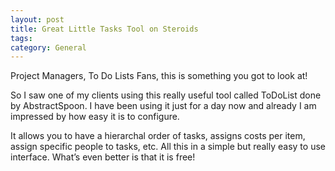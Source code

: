 ```yaml
---
layout: post
title: Great Little Tasks Tool on Steroids
tags: 
category: General
---
```

Project Managers, To Do Lists Fans, this is something you got to look at!

So I saw one of my clients using this really useful tool called ToDoList done by AbstractSpoon. I have been using it just for a day now and already I am impressed by how easy it is to configure.

It allows you to have a hierarchal order of tasks, assigns costs per item, assign specific people to tasks, etc. All this in a simple but really easy to use interface. What’s even better is that it is free!
